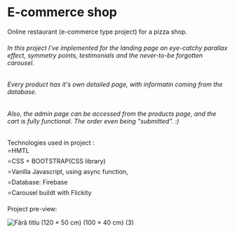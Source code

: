 <h1>E-commerce shop</h1>

<p>Online restaurant (e-commerce type project) for a pizza shop. </p>

<h6>In this project I've implemented for the landing page an eye-catchy parallax effect, symmetry points, testimonials and the never-to-be forgotten carousel.</h6>
<h6>Every product has it's own detailed page, with informatin coming from the database.</h6>
<h6>Also, the admin page can be accessed from the products page, and the cart is fully functional. The order even being "submitted". :) </h6>

Technologies used in project :<br/>
⭐️HMTL<br/>
⭐️CSS + BOOTSTRAP(CSS library)<br/>
⭐️Vanilla Javascript, using async function,<br/>
⭐️Database: Firebase<br/>
⭐️Carousel buildt with Flickity<br/>

Project pre-view:

![Fără titlu (120 × 50 cm) (100 × 40 cm) (3)](https://user-images.githubusercontent.com/100616969/212941407-d53a3762-068d-4534-acdb-48279cd9941b.gif)
